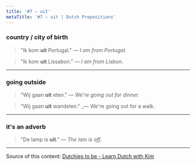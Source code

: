 ```yaml
---
title: '#7 — uit'
metaTitle: '#7 — uit | Dutch Prepositions'
---
```


### country / city of birth

> "Ik kom **uit** Portugal."
> _— I am from Portugal._

> "Ik kom **uit** Lissabon."
> _— I am from Lisbon._

---

### going outside

> "Wij gaan **uit** eten."
> _— We're going out for dinner._

> "Wij gaan **uit** wandelen."
> \_— We're going out for a walk.

---

### it's an adverb

> "De lamp is **uit**."
> _— The lam is off._

---

Source of this content: [Dutchies to be - Learn Dutch with Kim](https://youtu.be/e8AMmLI03qE)

